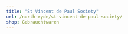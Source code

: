 ```yaml
---
title: "St Vincent de Paul Society"
url: /north-ryde/st-vincent-de-paul-society/
shop: Gebrauchtwaren
---
```

